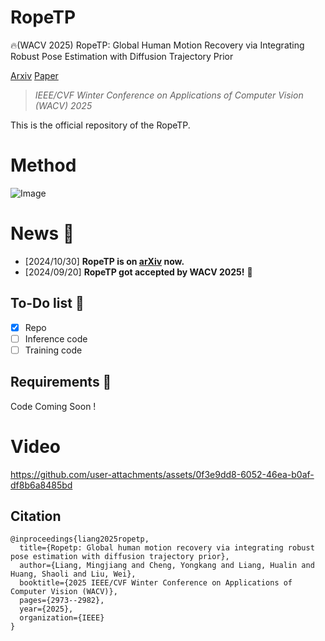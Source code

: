 # RopeTP
🔥(WACV 2025) RopeTP: Global Human Motion Recovery via Integrating Robust Pose Estimation with Diffusion Trajectory Prior

[Arxiv](https://arxiv.org/abs/2410.20358) [Paper](https://openaccess.thecvf.com/content/WACV2025/html/Liang_RopeTP_Global_Human_Motion_Recovery_via_Integrating_Robust_Pose_Estimation_WACV_2025_paper.html)

> *IEEE/CVF Winter Conference on Applications of Computer Vision (WACV) 2025*

This is the official repository of the RopeTP.

# Method

![Image](https://github.com/user-attachments/assets/519050e3-6590-45f7-8602-0230c53ab979)

# News :triangular_flag_on_post:

- [2024/10/30] **RopeTP is on [arXiv](https://arxiv.org/abs/2410.20358) now.**
- [2024/09/20] **RopeTP got accepted by WACV 2025!** 🎉

## To-Do list 📝
- [x] Repo
- [ ] Inference code
- [ ] Training code

## Requirements 🎉

Code Coming Soon !

# Video

https://github.com/user-attachments/assets/0f3e9dd8-6052-46ea-b0af-df8b6a8485bd

## Citation
```
@inproceedings{liang2025ropetp,
  title={Ropetp: Global human motion recovery via integrating robust pose estimation with diffusion trajectory prior},
  author={Liang, Mingjiang and Cheng, Yongkang and Liang, Hualin and Huang, Shaoli and Liu, Wei},
  booktitle={2025 IEEE/CVF Winter Conference on Applications of Computer Vision (WACV)},
  pages={2973--2982},
  year={2025},
  organization={IEEE}
}
